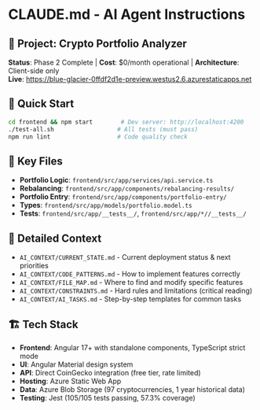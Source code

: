 # CLAUDE.md - AI Agent Instructions

## 🎯 Project: Crypto Portfolio Analyzer
**Status**: Phase 2 Complete | **Cost**: $0/month operational | **Architecture**: Client-side only  
**Live**: https://blue-glacier-0ffdf2d1e-preview.westus2.6.azurestaticapps.net

## 🚀 Quick Start
```bash
cd frontend && npm start        # Dev server: http://localhost:4200
./test-all.sh                  # All tests (must pass)
npm run lint                   # Code quality check
```

## 📁 Key Files
- **Portfolio Logic**: `frontend/src/app/services/api.service.ts`
- **Rebalancing**: `frontend/src/app/components/rebalancing-results/`
- **Portfolio Entry**: `frontend/src/app/components/portfolio-entry/`
- **Types**: `frontend/src/app/models/portfolio.model.ts`
- **Tests**: `frontend/src/app/__tests__/`, `frontend/src/app/*//__tests__/`

## 🔗 Detailed Context
- `AI_CONTEXT/CURRENT_STATE.md` - Current deployment status & next priorities
- `AI_CONTEXT/CODE_PATTERNS.md` - How to implement features correctly
- `AI_CONTEXT/FILE_MAP.md` - Where to find and modify specific features
- `AI_CONTEXT/CONSTRAINTS.md` - Hard rules and limitations (critical reading)
- `AI_CONTEXT/AI_TASKS.md` - Step-by-step templates for common tasks

## 🏗️ Tech Stack
- **Frontend**: Angular 17+ with standalone components, TypeScript strict mode
- **UI**: Angular Material design system
- **API**: Direct CoinGecko integration (free tier, rate limited)
- **Hosting**: Azure Static Web App
- **Data**: Azure Blob Storage (97 cryptocurrencies, 1 year historical data)
- **Testing**: Jest (105/105 tests passing, 57.3% coverage)

